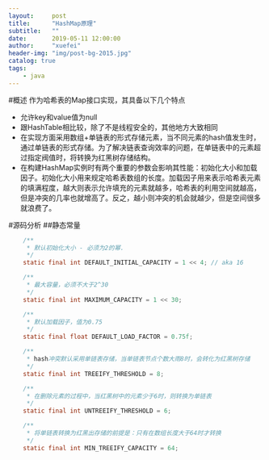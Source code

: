 ```yaml
---
layout:     post
title:      "HashMap原理"
subtitle:   ""
date:       2019-05-11 12:00:00
author:     "xuefei"
header-img: "img/post-bg-2015.jpg"
catalog: true
tags:
    - java
---
```

#概述
作为哈希表的Map接口实现，其具备以下几个特点

+ 允许key和value值为null
+ 跟HashTable相比较，除了不是线程安全的，其他地方大致相同
+ 在实现方面采用数组+单链表的形式存储元素，当不同元素的hash值发生时，通过单链表的形式存储。为了解决链表查询效率的问题，在单链表中的元素超过指定阀值时，将转换为红黑树存储结构。
+ 在构建HashMap实例时有两个重要的参数会影响其性能：初始化大小和加载因子。初始化大小用来规定哈希表数组的长度。加载因子用来表示哈希表元素的填满程度，越大则表示允许填充的元素就越多，哈希表的利用空间就越高，但是冲突的几率也就增高了。反之，越小则冲突的机会就越少，但是空间很多就浪费了。

#源码分析
##静态常量
```java
    /**
     * 默认初始化大小 - 必须为2的幂.
     */
    static final int DEFAULT_INITIAL_CAPACITY = 1 << 4; // aka 16

    /**
     * 最大容量，必须不大于2^30
     */
    static final int MAXIMUM_CAPACITY = 1 << 30;

    /**
     * 默认加载因子，值为0.75
     */
    static final float DEFAULT_LOAD_FACTOR = 0.75f;

    /**
     * hash冲突默认采用单链表存储，当单链表节点个数大雨8时，会转化为红黑树存储
     */
    static final int TREEIFY_THRESHOLD = 8;

    /**
     * 在删除元素的过程中，当红黑树中的元素少于6时，则转换为单链表
     */
    static final int UNTREEIFY_THRESHOLD = 6;

    /**
     * 将单链表转换为红黑出存储的前提是：只有在数组长度大于64时才转换
     */
    static final int MIN_TREEIFY_CAPACITY = 64;
```